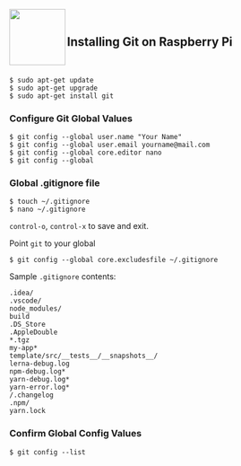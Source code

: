 <a href="https://git-scm.com"><img src="https://git-scm.com/images/logo@2x.png" align="left" width="100px"></a>

<br>

## Installing Git on Raspberry Pi

<br>

```
$ sudo apt-get update
$ sudo apt-get upgrade
$ sudo apt-get install git
```

### Configure Git Global Values

```
$ git config --global user.name "Your Name"
$ git config --global user.email yourname@mail.com
$ git config --global core.editor nano
$ git config --global 
```

### Global .gitignore file

```
$ touch ~/.gitignore
$ nano ~/.gitignore
```

`control-o`, `control-x` to save and exit.

Point `git` to your global 

```
$ git config --global core.excludesfile ~/.gitignore
```

Sample `.gitignore` contents:

```
.idea/
.vscode/
node_modules/
build
.DS_Store
.AppleDouble
*.tgz
my-app*
template/src/__tests__/__snapshots__/
lerna-debug.log
npm-debug.log*
yarn-debug.log*
yarn-error.log*
/.changelog
.npm/
yarn.lock
```

### Confirm Global Config Values

```
$ git config --list
```
